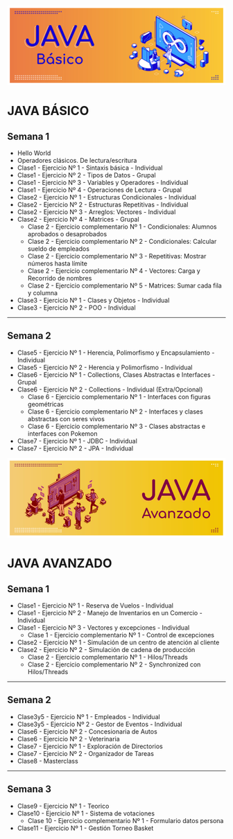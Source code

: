 <p align="center">
  <img src="https://github.com/jaimed411/dodero.jaime.ejerciciospracticos.javabasico/blob/main/javabasico.jpg" alt="foto">
</p>

# JAVA BÁSICO
## Semana 1
- Hello World
- Operadores clásicos. De lectura/escritura
- Clase1 - Ejercicio Nº 1 - Sintaxis básica - Individual
- Clase1 - Ejercicio Nº 2 - Tipos de Datos - Grupal
- Clase1 - Ejercicio Nº 3 - Variables y Operadores - Individual
- Clase1 - Ejercicio Nº 4 - Operaciones de Lectura - Grupal
- Clase2 - Ejercicio Nº 1 - Estructuras Condicionales - Individual
- Clase2 - Ejercicio Nº 2 - Estructuras Repetitivas - Individual
- Clase2 - Ejercicio Nº 3 - Arreglos: Vectores - Individual
- Clase2 - Ejercicio Nº 4 - Matrices - Grupal
    - Clase 2 - Ejercicio complementario Nº 1 - Condicionales: Alumnos aprobados o desaprobados
    - Clase 2 - Ejercicio complementario Nº 2 - Condicionales: Calcular sueldo de empleados
    - Clase 2 - Ejercicio complementario Nº 3 - Repetitivas: Mostrar números hasta límite
    - Clase 2 - Ejercicio complementario Nº 4 - Vectores: Carga y Recorrido de nombres
    - Clase 2 - Ejercicio complementario Nº 5 - Matrices: Sumar cada fila y columna
- Clase3 - Ejercicio Nº 1 - Clases y Objetos - Individual
- Clase3 - Ejercicio Nº 2 - POO - Individual
---
## Semana 2
- Clase5 - Ejercicio Nº 1 - Herencia, Polimorfismo y Encapsulamiento - Individual
- Clase5 - Ejercicio Nº 2 - Herencia y Polimorfismo - Individual
- Clase6 - Ejercicio Nº 1 - Collections, Clases Abstractas e Interfaces - Grupal
- Clase6 - Ejercicio Nº 2 - Collections - Individual (Extra/Opcional)
  - Clase 6 - Ejercicio complementario Nº 1 - Interfaces con figuras geométricas
  - Clase 6 - Ejercicio complementario Nº 2 - Interfaces y clases abstractas con seres vivos
  - Clase 6 - Ejercicio complementario Nº 3 - Clases abstractas e interfaces con Pokemon
- Clase7 - Ejercicio Nº 1 - JDBC - Individual
- Clase7 - Ejercicio Nº 2 - JPA - Individual

<p align="center">
  <img src="https://github.com/jaimed411/doderojaime.ejerciciospracticos/blob/main/javaavanzado.jpg" alt="foto">
</p>


# JAVA AVANZADO
## Semana 1
- Clase1 - Ejercicio Nº 1 - Reserva de Vuelos - Individual
- Clase1 - Ejercicio Nº 2 - Manejo de Inventarios en un Comercio - Individual
- Clase1 - Ejercicio Nº 3 - Vectores y excepciones - Individual
    - Clase 1 - Ejercicio complementario Nº 1 - Control de excepciones
- Clase2 - Ejercicio Nº 1 - Simulación de un centro de atención al cliente
- Clase2 - Ejercicio Nº 2 - Simulación de cadena de producción
    - Clase 2 - Ejercicio complementario Nº 1 - Hilos/Threads
    - Clase 2 - Ejercicio complementario Nº 2 - Synchronized con Hilos/Threads
---
## Semana 2
- Clase3y5 - Ejercicio Nº 1 - Empleados - Individual
- Clase3y5 - Ejercicio Nº 2 - Gestor de Eventos - Individual
- Clase6 - Ejercicio Nº 2 - Concesionaria de Autos
- Clase6 - Ejercicio Nº 2 - Veterinaria
- Clase7 - Ejercicio Nº 1 - Exploración de Directorios
- Clase7 - Ejercicio Nº 2 - Organizador de Tareas
- Clase8 - Masterclass
---
## Semana 3
- Clase9 - Ejercicio Nº 1 - Teorico
- Clase10 - Ejercicio Nº 1 - Sistema de votaciones
    - Clase 10 - Ejercicio complementario Nº 1 - Formulario datos persona
- Clase11 - Ejercicio Nº 1 - Gestión Torneo Basket


